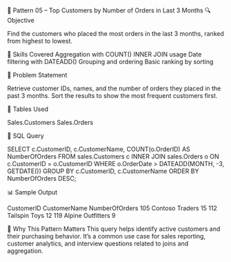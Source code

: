 📘 Pattern 05 – Top Customers by Number of Orders in Last 3 Months
🔍 Objective

Find the customers who placed the most orders in the last 3 months, ranked from highest to lowest.

🧠 Skills Covered
Aggregation with COUNT()
INNER JOIN usage
Date filtering with DATEADD()
Grouping and ordering
Basic ranking by sorting

🧾 Problem Statement

Retrieve customer IDs, names, and the number of orders they placed in the past 3 months. Sort the results to show the most frequent customers first.

🧱 Tables Used

Sales.Customers
Sales.Orders

🧮 SQL Query

SELECT 
  c.CustomerID, 
  c.CustomerName, 
  COUNT(o.OrderID) AS NumberOfOrders
FROM sales.Customers c
INNER JOIN sales.Orders o ON c.CustomerID = o.CustomerID
WHERE o.OrderDate > DATEADD(MONTH, -3, GETDATE())
GROUP BY c.CustomerID, c.CustomerName
ORDER BY NumberOfOrders DESC;


📊 Sample Output

CustomerID	CustomerName	NumberOfOrders
105	Contoso Traders	15
112	Tailspin Toys	12
119	Alpine Outfitters	9

🎯 Why This Pattern Matters
This query helps identify active customers and their purchasing behavior. It’s a common use case for sales reporting, customer analytics, and interview questions related to joins and aggregation.

